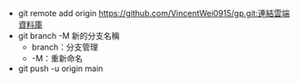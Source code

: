 - git remote add origin https://github.com/VincentWei0915/gp.git:連結雲端資料庫
- git branch -M 新的分支名稱
    - branch：分支管理
    - -M：重新命名
- git push -u origin main
